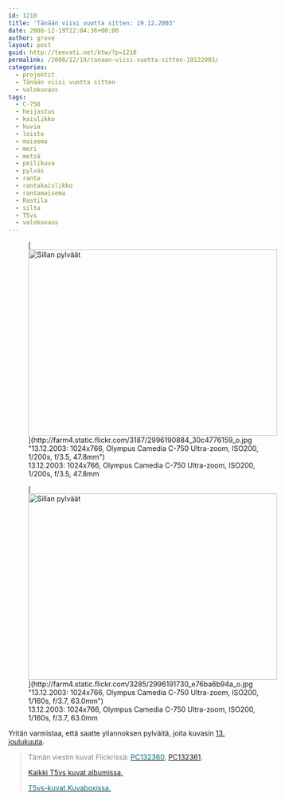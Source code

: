 ```yaml
---
id: 1210
title: 'Tänään viisi vuotta sitten: 19.12.2003'
date: 2008-12-19T22:04:36+00:00
author: grove
layout: post
guid: http://teevati.net/btw/?p=1210
permalink: /2008/12/19/tanaan-viisi-vuotta-sitten-19122003/
categories:
  - projektit
  - Tänään viisi vuotta sitten
  - valokuvaus
tags:
  - C-750
  - heijastus
  - kaislikko
  - kuvia
  - loiste
  - maisema
  - meri
  - metsä
  - peilikuva
  - pylväs
  - ranta
  - rantakaislikko
  - rantamaisema
  - Rastila
  - silta
  - T5vs
  - valokuvaus
---
```

<figure style="width: 500px" class="wp-caption aligncenter">[<img class="         " title="Sillan pylväät" src="http://farm4.static.flickr.com/3187/2996190884_6346596b0e.jpg" alt="Sillan pylväät" width="500" height="375" />](http://farm4.static.flickr.com/3187/2996190884_30c4776159_o.jpg "13.12.2003: 1024x766, Olympus Camedia C-750 Ultra-zoom, ISO200, 1/200s, f/3.5, 47.8mm")<figcaption class="wp-caption-text">13.12.2003: 1024x766, Olympus Camedia C-750 Ultra-zoom, ISO200, 1/200s, f/3.5, 47.8mm</figcaption></figure> <figure style="width: 500px" class="wp-caption aligncenter">[<img class="          " title="Sillan pylväät" src="http://farm4.static.flickr.com/3285/2996191730_a9285e035f.jpg" alt="Sillan pylväät" width="500" height="375" />](http://farm4.static.flickr.com/3285/2996191730_e76ba6b94a_o.jpg "13.12.2003: 1024x766, Olympus Camedia C-750 Ultra-zoom, ISO200, 1/160s, f/3.7, 63.0mm")<figcaption class="wp-caption-text">13.12.2003: 1024x766, Olympus Camedia C-750 Ultra-zoom, ISO200, 1/160s, f/3.7, 63.0mm</figcaption></figure> 

Yritän varmistaa, että saatte yliannoksen pylväitä, joita kuvasin [13. joulukuuta](http://teevati.net/btw/2008/12/13/tanaan-viisi-vuotta-sitten-13122003/ "BTW · Tänään viisi vuotta sitten: 13.12.2003").

> <span style="color: #808080;">Tämän viestin kuvat Flickrissä:</span> [<span style="color: #006a80;">PC132360</span>](http://www.flickr.com/photos/teevati/2996190884 "PC132360 on Flickr"), <span style="color: #006a80;"><span style="color: #000000;"><span style="color: #006a80;"><a title="PC132361 on Flickr" href="http://www.flickr.com/photos/teevati/2996191730">PC132361</a>.</span></span></span>
> 
> [Kaikki T5vs kuvat albumissa.](/btw/flickr/album/72157607994204386/t5vs-all.html "BTW · T5vs-all")
> 
> [<span style="color: #006a80;">T5vs-kuvat Kuvaboxissa.</span>](http://www.kuvaboxi.fi/julkinen/29poj+taavetti-btw-t5vs.html "Kuvaboxi - BTW: T5vs (Taavetti)")